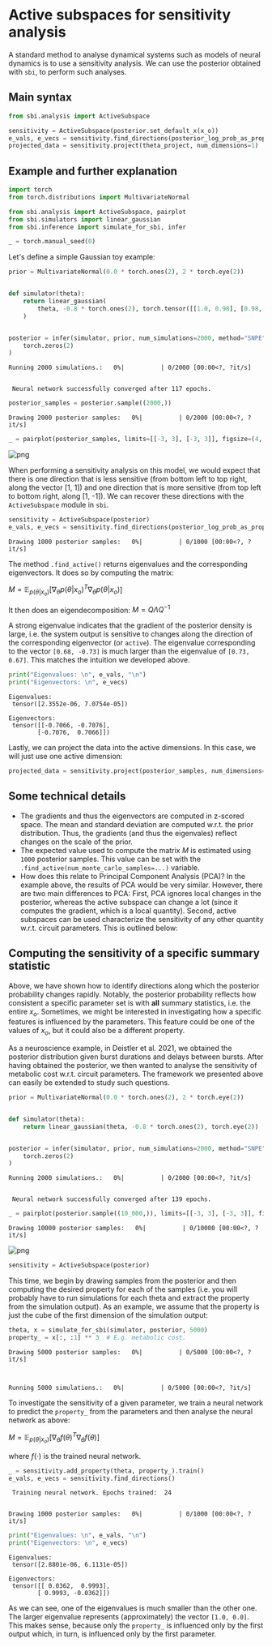# Active subspaces for sensitivity analysis

A standard method to analyse dynamical systems such as models of neural dynamics is to use a sensitivity analysis. We can use the posterior obtained with `sbi`, to perform such analyses.

## Main syntax


```python
from sbi.analysis import ActiveSubspace

sensitivity = ActiveSubspace(posterior.set_default_x(x_o))
e_vals, e_vecs = sensitivity.find_directions(posterior_log_prob_as_property=True)
projected_data = sensitivity.project(theta_project, num_dimensions=1)
```

## Example and further explanation


```python
import torch
from torch.distributions import MultivariateNormal

from sbi.analysis import ActiveSubspace, pairplot
from sbi.simulators import linear_gaussian
from sbi.inference import simulate_for_sbi, infer

_ = torch.manual_seed(0)
```

Let's define a simple Gaussian toy example:


```python
prior = MultivariateNormal(0.0 * torch.ones(2), 2 * torch.eye(2))


def simulator(theta):
    return linear_gaussian(
        theta, -0.8 * torch.ones(2), torch.tensor([[1.0, 0.98], [0.98, 1.0]])
    )


posterior = infer(simulator, prior, num_simulations=2000, method="SNPE").set_default_x(
    torch.zeros(2)
)
```


    Running 2000 simulations.:   0%|          | 0/2000 [00:00<?, ?it/s]


     Neural network successfully converged after 117 epochs.


```python
posterior_samples = posterior.sample((2000,))
```


    Drawing 2000 posterior samples:   0%|          | 0/2000 [00:00<?, ?it/s]



```python
_ = pairplot(posterior_samples, limits=[[-3, 3], [-3, 3]], figsize=(4, 4))
```


    
![png](09_sensitivity_analysis_files/09_sensitivity_analysis_8_0.png)
    


When performing a sensitivity analysis on this model, we would expect that there is one direction that is less sensitive (from bottom left to top right, along the vector [1, 1]) and one direction that is more sensitive (from top left to bottom right, along [1, -1]). We can recover these directions with the `ActiveSubspace` module in `sbi`.


```python
sensitivity = ActiveSubspace(posterior)
e_vals, e_vecs = sensitivity.find_directions(posterior_log_prob_as_property=True)
```


    Drawing 1000 posterior samples:   0%|          | 0/1000 [00:00<?, ?it/s]


The method `.find_active()` returns eigenvalues and the corresponding eigenvectors. It does so by computing the matrix:

$M = \mathbb{E}_{p(\theta|x_o)}[\nabla_{\theta}p(\theta|x_o)^T \nabla_{\theta}p(\theta|x_o)$]  

It then does an eigendecomposition:
$M = Q \Lambda Q^{-1}$  

A strong eigenvalue indicates that the gradient of the posterior density is large, i.e. the system output is sensitive to changes along the direction of the corresponding eigenvector (or `active`). The eigenvalue corresponding to the vector `[0.68, -0.73]` is much larger than the eigenvalue of `[0.73, 0.67]`. This matches the intuition we developed above.


```python
print("Eigenvalues: \n", e_vals, "\n")
print("Eigenvectors: \n", e_vecs)
```

    Eigenvalues: 
     tensor([2.3552e-06, 7.0754e-05]) 
    
    Eigenvectors: 
     tensor([[-0.7066, -0.7076],
            [-0.7076,  0.7066]])


Lastly, we can project the data into the active dimensions. In this case, we will just use one active dimension:


```python
projected_data = sensitivity.project(posterior_samples, num_dimensions=1)
```

## Some technical details

- The gradients and thus the eigenvectors are computed in z-scored space. The mean and standard deviation are computed w.r.t. the prior distribution. Thus, the gradients (and thus the eigenvales) reflect changes on the scale of the prior.
- The expected value used to compute the matrix $M$ is estimated using `1000` posterior samples. This value can be set with the `.find_active(num_monte_carlo_samples=...)` variable.
- How does this relate to Principal Component Analysis (PCA)? In the example above, the results of PCA would be very similar. However, there are two main differences to PCA: First, PCA ignores local changes in the posterior, whereas the active subspace can change a lot (since it computes the gradient, which is a local quantity). Second, active subspaces can be used characterize the sensitivity of any other quantity w.r.t. circuit parameters. This is outlined below:

## Computing the sensitivity of a specific summary statistic

Above, we have shown how to identify directions along which the posterior probability changes rapidly. Notably, the posterior probability reflects how consistent a specific parameter set is with **all** summary statistics, i.e. the entire $x_o$. Sometimes, we might be interested in investigating how a specific features is influenced by the parameters. This feature could be one of the values of $x_o$, but it could also be a different property.

As a neuroscience example, in Deistler et al. 2021, we obtained the posterior distribution given burst durations and delays between bursts. After having obtained the posterior, we then wanted to analyse the sensitivity of metabolic cost w.r.t. circuit parameters. The framework we presented above can easily be extended to study such questions.


```python
prior = MultivariateNormal(0.0 * torch.ones(2), 2 * torch.eye(2))


def simulator(theta):
    return linear_gaussian(theta, -0.8 * torch.ones(2), torch.eye(2))


posterior = infer(simulator, prior, num_simulations=2000, method="SNPE").set_default_x(
    torch.zeros(2)
)
```


    Running 2000 simulations.:   0%|          | 0/2000 [00:00<?, ?it/s]


     Neural network successfully converged after 139 epochs.


```python
_ = pairplot(posterior.sample((10_000,)), limits=[[-3, 3], [-3, 3]], figsize=(4, 4))
```


    Drawing 10000 posterior samples:   0%|          | 0/10000 [00:00<?, ?it/s]



    
![png](09_sensitivity_analysis_files/09_sensitivity_analysis_18_1.png)
    



```python
sensitivity = ActiveSubspace(posterior)
```

This time, we begin by drawing samples from the posterior and then computing the desired property for each of the samples (i.e. you will probably have to run simulations for each theta and extract the property from the simulation output). As an example, we assume that the property is just the cube of the first dimension of the simulation output:


```python
theta, x = simulate_for_sbi(simulator, posterior, 5000)
property_ = x[:, :1] ** 3  # E.g. metabolic cost.
```


    Drawing 5000 posterior samples:   0%|          | 0/5000 [00:00<?, ?it/s]



    Running 5000 simulations.:   0%|          | 0/5000 [00:00<?, ?it/s]


To investigate the sensitivity of a given parameter, we train a neural network to predict the `property_` from the parameters and then analyse the neural network as above:

$M = \mathbb{E}_{p(\theta|x_o)}[\nabla_{\theta}f(\theta)^T \nabla_{\theta}f(\theta)$]  

where $f(\cdot)$ is the trained neural network.


```python
_ = sensitivity.add_property(theta, property_).train()
e_vals, e_vecs = sensitivity.find_directions()
```

     Training neural network. Epochs trained:  24


    Drawing 1000 posterior samples:   0%|          | 0/1000 [00:00<?, ?it/s]



```python
print("Eigenvalues: \n", e_vals, "\n")
print("Eigenvectors: \n", e_vecs)
```

    Eigenvalues: 
     tensor([2.8801e-06, 6.1131e-05]) 
    
    Eigenvectors: 
     tensor([[ 0.0362,  0.9993],
            [ 0.9993, -0.0362]])


As we can see, one of the eigenvalues is much smaller than the other one. The larger eigenvalue represents (approximately) the vector `[1.0, 0.0]`. This makes sense, because only the `property_` is influenced only by the first output which, in turn, is influenced only by the first parameter.
